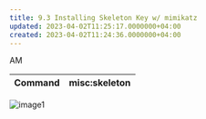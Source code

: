 ```yaml
---
title: 9.3 Installing Skeleton Key w/ mimikatz
updated: 2023-04-02T11:25:17.0000000+04:00
created: 2023-04-02T11:24:36.0000000+04:00
---
```


AM

| Command | misc:skeleton |
|---------|---------------|

![image1](image1-150.png)
